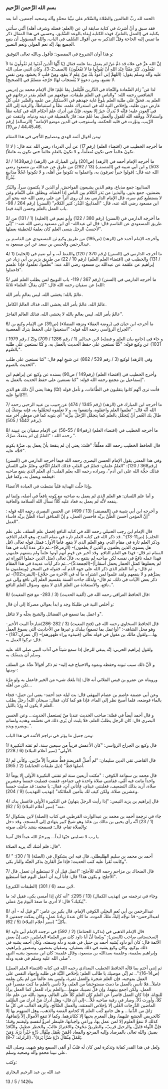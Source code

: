 ### بسم الله الرَّحمن الرَّحيم

الحمد لله ربِّ العالمين والصَّلاة والسَّلام على نبيِّنا محمَّدٍ وآله وصحبه أجمعين، أما بعد:

فقد سبق و أنْ أشرتُ في كتابة سابقة لي عن (العلم: فضله وشرف أهله) أنَّني سأثني بكتابة في (العمل بالعلم)، فهذه الكتابة إيفاء بالوعد السَّابق، وحسبي في هذا المقال ذكر ما تمس إليه الحاجة وقلَّ التذكير به من أقوال السَّلف في الباب، والله المسؤول أن ينفع الجميع بها، إنَّه نعم المولى ونعم النصير.

و هذا أوان الشروع في المقصود؛ فأقول وبالله تعالى التوفيق:

إنَّ الله عزَّ في علاه قد ذمَّ مَنْ لم يعمل بما علمه فقال {يَا أَيُّهَا الَّذينَ آمَنُوا لِمَ تَقُولُونَ مَا لاَ تَفْعَلُون. كَبُرَ مَقْتَاً عِنْدَ اللهِ أَنْ تَقُولُوا مَا لاَ تَفْعَلُونَ} (الصف:2-3)، وكان النبي صلى الله عليه وآله وسلم يقول: (اللهمَّ إني أعوذُ بكَ مِنْ عِلمٍ لا ينفَع، ومِنْ قلبٍ لا يخشع، ومن نفسٍ لا تشبع، ومن دعوةٍ لا يُستجاب لها) خرَّجه مسلمٌ في (الصحيح).

لذا مَن ْ رَامَ السَّعادة والنَّجاة في الدَّارين فَلْيَعْمل بِمَا عَلِمَ؛ قال الإمام محمد بن إدريس الشافعي رحمه الله: "والناس في العلم طبقات، موقعهم من العلم بقدر درجاتهم في العلم به. فحقٌّ على طلبة العلم بلوغُ غاية جهدهم في الاستكثار من علمه والصَّبر على كلِّ عارضٍ دون طلبه، وإخلاص النية لله في استدراك علمه، نصَّاً و استنباطاً، والرغبة إلى الله في العون عليه؛ فإنَّه لا يُدركُ خيرٌ إلا بعونه. فإنَّ مَن أدرك علمَ أحكام الله في كتابه نصَّاً واستدلالاً، ووفَّقه الله للقول والعمل بما عَلمَ منه: فازَ بالفضيلة في دينه ودنياه، وانتفت عن الرِّيب، ونوَّرت في قلبه الحكمة، واستوجب في الدين موضع الإمامة" (الرسالة) (رقم 44،45،46 / ص19).

ومن أقوال أئمة الهدى ومصابيح الدُّجى في هذا المقام:

1/ ما أخرجه الخطيب في (اقتضاء العلم) (رقم 17) عن أبي الدرداء رضي الله عنه قال: ( لا تكونُ عالماً حتى تكون مُتعلِّماً، و لا تكونُ بالعلمِ عالماً حتى تكون به عاملاً).

2/ ما أخرجه الإمام أحمد في (الزهد) (ص201) وابن المبارك في (الزهد) (رقم1438 / 503) و ابن أبي شيبة في (المصنف) (13 / 292) من طرقٍ عن عبدالله بن مسعود رضي الله عنه قال: (قولوا خيراً تعرفونَ به، واعملوا به تكونوا من أهله، و لا تكونوا عُجُلاً مذاييعَ بُذُراً).

المذاييع: جمع مذياع، وهم الذين يشيعون الفواحش، أو الذين لا يكتمون سراً، والبُذُرُ بضمتين، جمع بذور، والبذير: من بَذر الكلام بين الناس إذا أفشاه، ويطلق على النَّمام ومَن لا يستطيع كتم سره، قال الإمام الدارمي بعد أن روى أثراً عن علي رضي الله عنه بنحو أثر ابن مسعود رضي الله عنه، قال: "المذاييعُ: البُذُر: كثير الكلام" (السنن) (رقم 264 / 98- باب العمل بالعلم وحسن الينة فيه).

3/ ما أخرجه الدارمي في (السنن) (رقم 380 / 122) وأبو نعيم في (الحلية) (1 / 131) من طريق المسعودي عن القاسم قال: قال لي عبدالله- أي ابن مسعود رضي الله عنه-: "إنِّي لأحسبُ الرجل ينسى العلم كان يعلمهُ للخطيئة يعملها".

وأخرجه الإمام أحمد في (الزهد) (ص195) من طريق وكيع ثن المسعودي عن القاسم بن عبدالرحمن والحسن بن سعد عن ابن مسعود به.

4/ ما أخرجه الدارمي في (السنن) (رقم 370 / 120) واللفظ لَه، و أبو نعيم في (الحلية) (1 / 131) والخطيب في (اقتضاء العلم العلم) (رقم 10 / 22) من طريق يزيد بن أبي زياد عن إبراهيم عن علقمة عن عبدالله بن مسعود رضي الله عنه: "تعلَّموا، تعلَّموا، فإذا علمتم فاعملوا".

5/ ما أخرجه الدارمي في (السنن) (رقم 367 / 119- باب التوبيخ لمن يطلب العلم لغير الله) عن سفيان رحمه الله قال: "كان يقالُ: العلماء ثلاثةٌ:

عالمٌ بالله؛ يخشى الله، ليس بعالمٍ بأمر الله.

عالمٌ الله، عالمٌ بأمر الله يخشى الله، فذاك العالمُ الكامل.

عالمٌ بأمر الله، ليس بعالمٍ بالله لا يخشى الله، فذلك العالم الفاجرُ".

6/ ما أخرجه ابن حبان في (روضة العقلاء ونزهة الفضلاء) (ص39) عن الإمام وكيع بن الجراح الرؤاسي رحمه الله قوله: "استعينوا على الحفظ بترك المعصية".

و جاء في (جامع بيان العلم و فضله) لابن عبدالبر (1 / رقم 1286 / 709) و(2 / رقم 1979 / 1031) عن وكيع قوله: "كُنَّا نستعين على حفظ الحديث بالعمل به، و كُنَّا نستعين على طلبه بالصَّوم".

وفي (الزهد) لوكيع (3 / رقم 539 / 862) عن شيخٍ لهم قال: "كنا نستعين على طلب الحديث بالصوم".

وأخرج الخطيب في (اقتضاء العلم) (رقم149 / ص90) بسنده عن وكيع عن إبراهيم ابن إسماعيل بن مجمع رحمه الله قوله: "كنا نستعين على حفظ الحديث بالعمل به".

فأنت ترى أنَّهم كانوا يتقلبون في الطَّاعات، و تأمل قوله (كنَّا) وهذا يعني أنَّ ذلك هو الذي كانوا عليه!!!.

7/ ما أخرجه ابن المبارك في (الزهد) (رقم 1345 / 474) عن حبيب بن عبيد الرحبي رحمه الله أنَّه قال: "تعلموا العلم واعقلوه، وانتفعوا به، و لا تعلَّموه لتجمَّلوا به، فإنه يوشكُ إن طالَ بك العُمر أنْ يُتَجمَّل بالعلم كما يتجمَّل الرَّجلُ ببزِّته" أي بثوبه كما في موطنٍ آخر منه (برقم 1442 / 505).

8/ ما أخرجه الخطيب في (اقتضاء العلم) (رقم84 / 55-56) عن الإمام سفيان بن عيينة رحمه الله : "العلمُ إن لم ينفعكَ ضرَّكَ ".

قال الحافظ الخطيب رحمه الله معلِّقاً: "قلتُ: يعني إن لم ينفعهُ بأنْ يعمل بهِ، ضرَّهُ بكونهِ حُجَّة عليه".

وفي هذا المعنى يقول الإمام الحسن البصري رحمه الله فيما أخرجه الدارمي في (السنن) (رقم368 / 120): "العلمُ علمان: فعلمٌ في القلبِ فذلك العلمُ النَّافع، وعلمٌ على اللسان فذلك حجُّة الله على ابن آدم"، ومراده رحمه الله بعلم القلب: أي العلم الذي ينفع صاحبه فيعلمه ويعمل به، وكما قيل:

وإذا حلَّت الهداية قلباً نشطت في العبادة الأعضاءُ.

و أما علم اللسان: هو العلم الذي لم يعمل به صاحبه مع كونه نافعاً في أصله، وإنما لم ينفعه لأنَّه لم يعمل به فعاد عليه كَلاًّ! نسأل الله السلامة والعافية.

و أخرجه ابن أبي شيبة في (المصنف) (13 / 499) عن الحسن البصري رحمه الله قوله : "إنَّ المؤمن أحسنَ الظَّنَّ بربِّه فأحسنَ العمل، و إنَّ المنافق أساء الظَّنَّ بربِّه فأساء العمل".

قال الإمام ابن رجب الحنبلي رحمه الله في كتابه النافع (فضل علم السلف على علم الخلف) (ص11-13):"..قد ذكر الله في كتابه العلم تارة في مقام المدح، وهو العلم النافع، وذكر العلم تارة في مقام الذم، وهو العلم الذي لا ينفع. فأما الأول: فمثل قوله تعالى {قل هل يستوي الذين يعلمون و الذين لا يعلمون}- (الزمر:9)-..ثم ذكر عدة آيات في هذا المقام ثم قال- فهذا هو العلم النافع. وقد أخبر عن قومٍ أنهم أوتوا علماً ولم ينفعهم علمهم، فهذا عمله نافعٌ في نفسه لكن صاحبه لم ينتفع به، قال تعالى {مثل الذين حملوا التوراة ثم لم يحملوها كمثل الحمار يحمل أسفاراً}-(الجمعة:5)-...ثم ذكر آيات عديدة في هذا المقام ثم قال- و أما العلم الذي ذكر الله على جهة الذم لَه، فقوله في السحر {ويتعلمون ما يضرُّهم و لا ينفعهم ولقد علموا لمن اشتراه ما لَه في الآخرة من خلاق}-(البقرة:102)- ثم ذكر بعض الآيات في ذلك، ثم قال- ولذلك جاءت السنة بتقسيم العلم إلى نافع وإلى غير نافع، والاستعاذة من العلم الذي لا ينفع، وسؤال العلم النافع..".

8/ قال الحافظ العراقي رحمه الله في (ألفية الحديث) (3 / 283- مع فتح المغيث):

و أخلص النية في طلبكا وجد و ابدأ بعوالي مصركا إلى أن قال:

و اعمل بما تسمع في الفضائل والشيخ بجلّه و لا تثاقل".

قال الحافظ السخاوي رحمه الله في (فتح المغيث) (3 / 282-286)شارحاً البيت الأخير- وهو محل الشاهد-: "(واعمل بما تسمع) ببلدك و غيرها من الأحاديث التي يسوغ العمل بها....ولقول مالك بن مغول في قوله تعالى {فنبذوه وراء ظهورهم}- (آل عمران:187) - قال: تركوا العمل به.

ولقول إبراهيم الحربي: إنَّه ينبغي للرجل إذا سمع شيئاً في آداب النبي صلى الله عليه وسلم أن يتمسَّك به.

و لأنَّ ذلك سبب ثبوته وحفظه ونموه والاحتياج فيه إليه- ثم ذكر أقوالاً عدَّة عن السلف ومنها-:

ورويناه عن عمرو بن قيس الملائي أنه قال: إذا بلغك شيء من الخير فاعمل به ولو مرَّة تكن من أهله...

وعن أبي عصمة عاصم بن عصام البيهقي قال: بت ليلة عند أحمد- يعني ابن حنبل- فجاء بالماء فوضعه، فلما أصبح نظر إلى الماء، فإذا هو كما كان، فقال: سبحان الله! رجلٌ يطلب العلم لا يكون لَه وِرْدٌ بالليل.

و قال أحمد أيضاً في قصَّة: صاحب الحديث عندنا منْ يَستعمل الحديث... وعن الحسن البصري قال: كان الرجل يطلبُ العلم، فلا يلبث أن يُرى ذلك في تخشُّعه وهديه ولسانهِ وبصرهِ ويدهِ..".

ومن جميل ما يؤثر في تراجم الأئمة في هذا الباب:

1/ قال وكيع بن الجراح الرؤاسي: "كان الأعمش قريباً من سبعين سنة، لم تفته التكبيرة الأولى" (سير أعلام النبلاء) (6 / 228).

2/ قال القاضي تقي الدين سليمان: "لم أُصلِّ الفريضة قطُّ منفرداً إلاَّ مرَّتين، وكأني لم أصلها قطُّ" (ذيل طبقات الحنابلة) (2 / 365).

3/ قال محمد بن سماعة الكوفي : "مكثت أربعين سنة لم تفتني التكبيرة الأولى إلا يوماً واحداً ماتت فيه أُمِّي، ففاتتني صلاة واحدة في جماعةٍ، فقمت فصليت خمساً وعشرين صلاة، أريد بذلك التضعيف، فغلبتني عيناي، فأتاني آتٍ، فقال: يا محمد: قد صليت خمساً وعشرين صلاة، ولكن كيف لك بتأمين الملائكة" (تهذيب التهذيب) (9 / 204).

4/ قال إبراهيم بن يزيد التيمي: "إذا رأيت الرجلَ يتهاونُ في التكبيرة الأولى فاغسل يدك منه" (سير أعلام النبلاء) (5 / 62).

5/ جاء في ترجمة أحمد بن محمد بن عبدالوارث القرطبي في كتاب (الصلة) لابن بشكوال (1 / 23) أنَّه رأى يحيى بن مالك بن عائذ وهو شيخٌ كبير يتهادى إلى المسجد، وقد دخل والصلاة تقام، قال: فسمعته ينشد بأعلى صوته:

يا رب لا تسلبني حبّها أبداً... ويرحمُ الله عبداً قال آمينا

قال: فلم أشك أنَّه يريد الصلاة".

6/ أحمد بن محمد بن سليم الطليطلي، قال فيه ابن بشكوال في (الصلة) (1 / 30): " وكانت تُقرأُ عليه كتب الحديث؛ فإذا مرَّ القارئ بذكر الجنَّة والنار بكى".

7/ قال الضحاك بن مزاحم رحمه الله للأجلح: "اعمل قبل أن لا تستطيع أن تعمل. قال الأجلح: و يكون هذا؟ قال: فأنا أريد أن أعمل اليوم فما أستطيع".

(الطبقات الكبرى) لابن سعد (6 / 301).

وجاء في ترجمته من (تهذيب الكمال) (13 / 295): "أنه كان إذا أمسى بكى، فقيل له: ما يُبكيك؟ قال: لا أدري ما صعدَ اليومَ مِنْ عملي".

8/ عبدالرحمن بن أبي نُعمٍ البجلي الكوفي الإمام، قال بكير بن عامر: "لو قيل لَه - أي لعبدالرحمن- قدْ توجَّه إليك ملكُ الموت، ما كان عندهُ زيادةُ عملٍ، وكان يمكث جمعتين لا يأكلُ" (سير أعلام النبلاء) (5 / 62).

9/ قال الإمام الذهبي في (تذكرة الحفاظ) (2 / 592) في ترجمة الإمام أبي داود السجستاني صاحب (السنن): "وبلغنا أنَّ أبا داود كان من العلماء العاملين، حتى إنَّ بعض الأئمة قال: كان أبو داود يُشبه أحمد بن حنبل في هديه و دلِّه وسمته، وكان أحمد يشبه في ذلك بوكيع، وكان وكيع يشبه في ذلك بسفيان، وسفيان بمنصور، ومنصور بإبراهيم، وإبراهيم بعلقمة، وعلقمة بعبدالله بن مسعود، وقال علقمة: كان ابن مسعود يشبه النبي صلى الله عليه وسلم في هديه ودلِّه".

ثم إنني أختم بما قَالَه الحافظ الخطيب البغدادي رحمه الله في كتابه (اقتضاء العلم العمل) (ص14-16):".. ثم إنِّي موصيك يا طالب العلم؛ بإخلاص النِّيَّة في طلبه وإجهاد النفس على العمل بموجبه، فإن العلم شجرة والعمل ثمرة، وليس يعد عالماً من لم يكن بعلمه عاملاً...فلا تأنس بالعمل ما دمتَ مستوحشاً من العلم، ولا تأنس بالعلم ما كنت مقصراً في العمل، ولكن اجمع بينهما، وإن قلَّ نصيبك منهما....والعلم يراد للعمل كما العمل يرادُ للنجاة، فإذا كان العمل قاصراً عن العلم كان العلم كَلاًّ على العالم، ونعوذ بالله من علم عادَ كَلاًّ، وأورث ذُلاًّ، وصار في رقبة صاحبه غُلاًّ...-إلى أن قال- وهل أدركَ مَنْ أدرك من السَّلف الماضين الدَّرجات العُلى إلا بإخلاص المعتقد، والعمل الصَّالح، والزهد الغالب في كلِّ ما رَاقَ من الدُّنيا... و هل جامع كُتب العلم إلا كجامع الفضة والذهب، وهل المنهوم بها إلا كالحريص الجشع عليهما، وهل المغرم بحبها إلا ككانزهما. وكما لا تنفع الأموال إلاَّ بإنفاقها، كذلك لا تنفعُ العلوم إلا لمن عمل بها، وراعى واجباتها، فلينظر امرؤٌ لنفسهِ وليغتنم وقتهُ؛ فإنَّ الثِّواء قليلٌ، والرحيل قريبٌ، والطريقُ مَخُوفٌ والاغترارُ غالبٌ، والخطر عظيمٌ، والنَّاقدُ بصيرٌ، والله تعالى بالمرصاد وإليه المرجع والمعاد {فَمَنْ يَعْمَل مِثْقَال ذَرَّةٍ خَيْراً يَرَهُ. وَمَنْ يَعْمَلْ مِثْقَالَ ذَرَّةٍ شَرَّاً يَرَهُ}". (الزلزلة: 7-8).

ولعل في هذا القدر كفاية وتذكرة لمن كان لَه قلبٌ أو ألقى السمع وهو شهيد، وصلى الله على نبينا محمدٍِ وآله وصحبه وسلم.

وكتب:

عبد الله بن عبد الرحيم البخاري

13 / 5 / 1426ه
